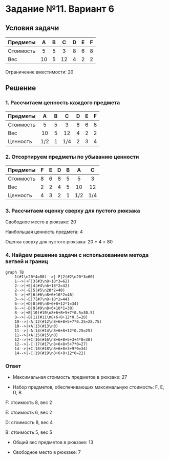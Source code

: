 # Задание №11. Вариант 6
## Условия задачи

| Предметы  |  A  | B |  C  | D | E | F |
|:----------|:---:|:-:|:---:|:-:|:-:|:-:|
| Стоимость |  5  | 5 |  3  | 8 | 6 | 8 |
| Вес       | 10  | 5 | 12  | 4 | 2 | 2 |

Ограничение вместимости: 20

## Решение
### 1. Рассчитаем ценность каждого предмета
| Предметы  |  A  | B |  C  | D | E | F |
|:----------|:---:|:-:|:---:|:-:|:-:|:-:|
| Стоимость |  5  | 5 |  3  | 8 | 6 | 8 |
| Вес       | 10  | 5 | 12  | 4 | 2 | 2 |
| Ценность  | 1/2 | 1 | 1/4 | 2  | 3  | 4 |

### 2. Отсортируем предметы по убыванию ценности
| Предметы  |  F  | E |  D  | B | A | C |
|:----------|:---:|:-:|:---:|:-:|:-:|:-:|
| Стоимость |  8  | 6 |  8  | 5 | 5 | 3 |
| Вес       | 2  | 2 | 4  | 5 | 10 | 12 |
| Ценность  | 4 | 3 | 2 | 1  | 1/2  | 1/4 |

### 3. Рассчитаем оценку сверху для пустого рюкзака

Свободное место в рюкзаке: 20

Наибольшая ценность предмета: 4

Оценка сверху для пустого рюкзака: 20 * 4 = 80


### 4. Найдем решение задачи с использованием метода ветвей и границ

```mermaid
graph TB
    1(#1\n20*4=80)-->|-F|2(#2\n20*3=60)
    1-->|+F|3(#3\n8+18*3=62)
    2-->|+E|4(#4\n6+18*2=42)
    2-->|-E|5(#5\n20*2=40)
    3-->|+E|6(#6\n8+6+16*2=46)
    3-->|-E|7(#7\n8+18*2=44)
    6-->|+D|8(#8\n8+6+8+12*1=34)
    6-->|-D|9(#9\n8+6+16*1=30)
    8-->|+B|10(#10\n8+6+8+5+7*0.5=30.5)
    8-->|-B|11(#11\n8+6+8+12*0.5=28)
    10-->|-A|12(#12\n8+6+8+5+7*0.25=28.75)
    10-->|+A|13(#13\n0)
    11-->|-A|14(#14\n8+6+8+12*0.25=25)
    11-->|+A|15(#15\n0)
    12-->|+C|16(#16\n8+6+8+5+3+4*0=30)
    12-->|-C|17(#17\n8+6+8+5+7*0=27)
    14-->|+C|18(#18\n8+6+8+3+9*0=34)
    14-->|-C|19(#19\n8+6+8+12*0=22)
```
### Ответ
- Максимальная стоимость предметов в рюкзаке: 27

- Набор предметов, обеспечивающих максимальную стоимость: F, E, D, B

F: стоимость 8, вес 2

E: стоимость 6, вес 2

D: стоимость 8, вес 4

B: стоимость 5, вес 5

- Общий вес предметов в рюкзаке: 13

- Свободное место в рюкзаке: 7